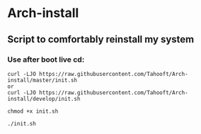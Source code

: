 # Arch-install

## Script to comfortably reinstall my system

### Use after boot live cd: ###

```
curl -LJO https://raw.githubusercontent.com/Tahooft/Arch-install/master/init.sh
or
curl -LJO https://raw.githubusercontent.com/Tahooft/Arch-install/develop/init.sh

chmod +x init.sh

./init.sh
```
